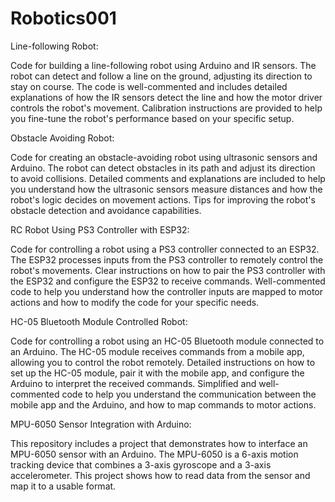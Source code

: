 # Robotics001


Line-following Robot:

Code for building a line-following robot using Arduino and IR sensors.
The robot can detect and follow a line on the ground, adjusting its direction to stay on course.
The code is well-commented and includes detailed explanations of how the IR sensors detect the line and how the motor driver controls the robot's movement.
Calibration instructions are provided to help you fine-tune the robot's performance based on your specific setup.



Obstacle Avoiding Robot:

Code for creating an obstacle-avoiding robot using ultrasonic sensors and Arduino.
The robot can detect obstacles in its path and adjust its direction to avoid collisions.
Detailed comments and explanations are included to help you understand how the ultrasonic sensors measure distances and how the robot's logic decides on movement actions.
Tips for improving the robot's obstacle detection and avoidance capabilities.




RC Robot Using PS3 Controller with ESP32:

Code for controlling a robot using a PS3 controller connected to an ESP32.
The ESP32 processes inputs from the PS3 controller to remotely control the robot's movements.
Clear instructions on how to pair the PS3 controller with the ESP32 and configure the ESP32 to receive commands.
Well-commented code to help you understand how the controller inputs are mapped to motor actions and how to modify the code for your specific needs.




HC-05 Bluetooth Module Controlled Robot:

Code for controlling a robot using an HC-05 Bluetooth module connected to an Arduino.
The HC-05 module receives commands from a mobile app, allowing you to control the robot remotely.
Detailed instructions on how to set up the HC-05 module, pair it with the mobile app, and configure the Arduino to interpret the received commands.
Simplified and well-commented code to help you understand the communication between the mobile app and the Arduino, and how to map commands to motor actions.




MPU-6050 Sensor Integration with Arduino:

This repository includes a project that demonstrates how to interface an MPU-6050 sensor with an Arduino. The MPU-6050 is a 6-axis motion tracking device that combines a 3-axis gyroscope and a 3-axis accelerometer. This project shows how to read data from the sensor and map it to a usable format.
